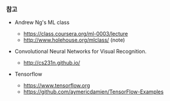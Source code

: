 ### 참고

* Andrew Ng's ML class
  - https://class.coursera.org/ml-0003/lecture
  - http://www.holehouse.org/mlclass/ (note)

* Convolutional Neural Networks for Visual Recognition.
  - http://cs231n.github.io/

* Tensorflow
  - https://www.tensorflow.org
  - https://github.com/aymericdamien/TensorFlow-Examples
